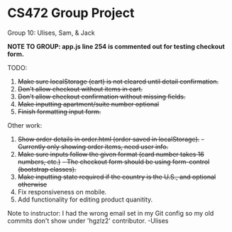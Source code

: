 # CS472 Group Project 
Group 10: Ulises, Sam, & Jack

**NOTE TO GROUP: app.js line 254 is commented out for testing checkout form.**

TODO:
1. ~~Make sure localStorage (cart) is not cleared until detail confirmation.~~
2. ~~Don't allow checkout without items in cart.~~
3. ~~Don't allow checkout confirmation without missing fields.~~
4. ~~Make inputting apartment/suite number optional~~
5. ~~Finish formatting input form.~~


Other work:
1. ~~Show order details in order.html (order saved in localStorage).~~
    ~~- Currently only showing order items, need user info.~~
2. ~~Make sure inputs follow the given format (card number takes 16 numbers, etc.)~~
    ~~- The checkout form should be using form-control (bootstrap classes).~~
3. ~~Make inputting state required if the country is the U.S., and optional otherwise~~
4. Fix responsiveness on mobile.
5. Add functionality for editing product quanitity.




Note to instructor: I had the wrong email set in my Git config so my old 
commits don't show under 'hgzlz2' contributor. -Ulises
